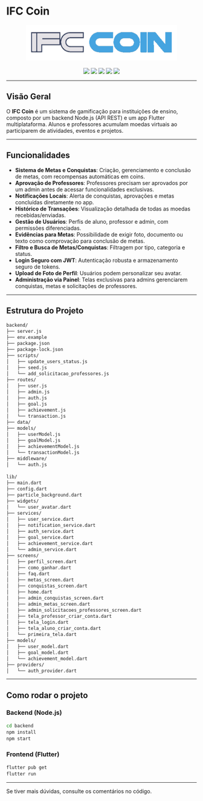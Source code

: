 # IFC Coin

<div align="center">
  <img src="assets/ifc_coin_logo.png" width="400" alt="IFC Coin Logo"/>
  <br/><br/>
  <img src="https://img.shields.io/badge/Node.js-339933?style=for-the-badge&logo=nodedotjs&logoColor=white">
  <img src="https://img.shields.io/badge/Flutter-02569B?style=for-the-badge&logo=flutter&logoColor=white">
  <img src="https://img.shields.io/badge/MongoDB-47A248?style=for-the-badge&logo=mongodb&logoColor=white">
  <img src="https://img.shields.io/badge/Dart-0175C2?style=for-the-badge&logo=dart&logoColor=white">
  <img src="https://img.shields.io/badge/REST%20API-005571?style=for-the-badge">
</div>

---

## Visão Geral

O **IFC Coin** é um sistema de gamificação para instituições de ensino, composto por um backend Node.js (API REST) e um app Flutter multiplataforma. Alunos e professores acumulam moedas virtuais ao participarem de atividades, eventos e projetos.

---

## Funcionalidades

- **Sistema de Metas e Conquistas**: Criação, gerenciamento e conclusão de metas, com recompensas automáticas em coins.
- **Aprovação de Professores**: Professores precisam ser aprovados por um admin antes de acessar funcionalidades exclusivas.
- **Notificações Locais**: Alerta de conquistas, aprovações e metas concluídas diretamente no app.
- **Histórico de Transações**: Visualização detalhada de todas as moedas recebidas/enviadas.
- **Gestão de Usuários**: Perfis de aluno, professor e admin, com permissões diferenciadas.
- **Evidências para Metas**: Possibilidade de exigir foto, documento ou texto como comprovação para conclusão de metas.
- **Filtro e Busca de Metas/Conquistas**: Filtragem por tipo, categoria e status.
- **Login Seguro com JWT**: Autenticação robusta e armazenamento seguro de tokens.
- **Upload de Foto de Perfil**: Usuários podem personalizar seu avatar.
- **Administração via Painel**: Telas exclusivas para admins gerenciarem conquistas, metas e solicitações de professores.

---

## Estrutura do Projeto

```plaintext
backend/
├── server.js
├── env.example
├── package.json
├── package-lock.json
├── scripts/
│   ├── update_users_status.js
│   ├── seed.js
│   └── add_solicitacao_professores.js
├── routes/
│   ├── user.js
│   ├── admin.js
│   ├── auth.js
│   ├── goal.js
│   ├── achievement.js
│   └── transaction.js
├── data/
├── models/
│   ├── userModel.js
│   ├── goalModel.js
│   ├── achievementModel.js
│   └── transactionModel.js
├── middleware/
│   └── auth.js

lib/
├── main.dart
├── config.dart
├── particle_background.dart
├── widgets/
│   └── user_avatar.dart
├── services/
│   ├── user_service.dart
│   ├── notification_service.dart
│   ├── auth_service.dart
│   ├── goal_service.dart
│   ├── achievement_service.dart
│   └── admin_service.dart
├── screens/
│   ├── perfil_screen.dart
│   ├── como_ganhar.dart
│   ├── faq.dart
│   ├── metas_screen.dart
│   ├── conquistas_screen.dart
│   ├── home.dart
│   ├── admin_conquistas_screen.dart
│   ├── admin_metas_screen.dart
│   ├── admin_solicitacoes_professores_screen.dart
│   ├── tela_professor_criar_conta.dart
│   ├── tela_login.dart
│   ├── tela_aluno_criar_conta.dart
│   └── primeira_tela.dart
├── models/
│   ├── user_model.dart
│   ├── goal_model.dart
│   └── achievement_model.dart
├── providers/
│   └── auth_provider.dart
```

---

## Como rodar o projeto

### Backend (Node.js)
```bash
cd backend
npm install
npm start
```

### Frontend (Flutter)
```bash
flutter pub get
flutter run
```

---

Se tiver mais dúvidas, consulte os comentários no código.
